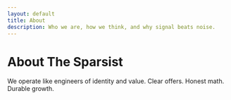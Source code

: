 ```yaml
---
layout: default
title: About
description: Who we are, how we think, and why signal beats noise.
---
```

<h1>About The Sparsist</h1>
<p>We operate like engineers of identity and value. Clear offers. Honest math. Durable growth.</p>
